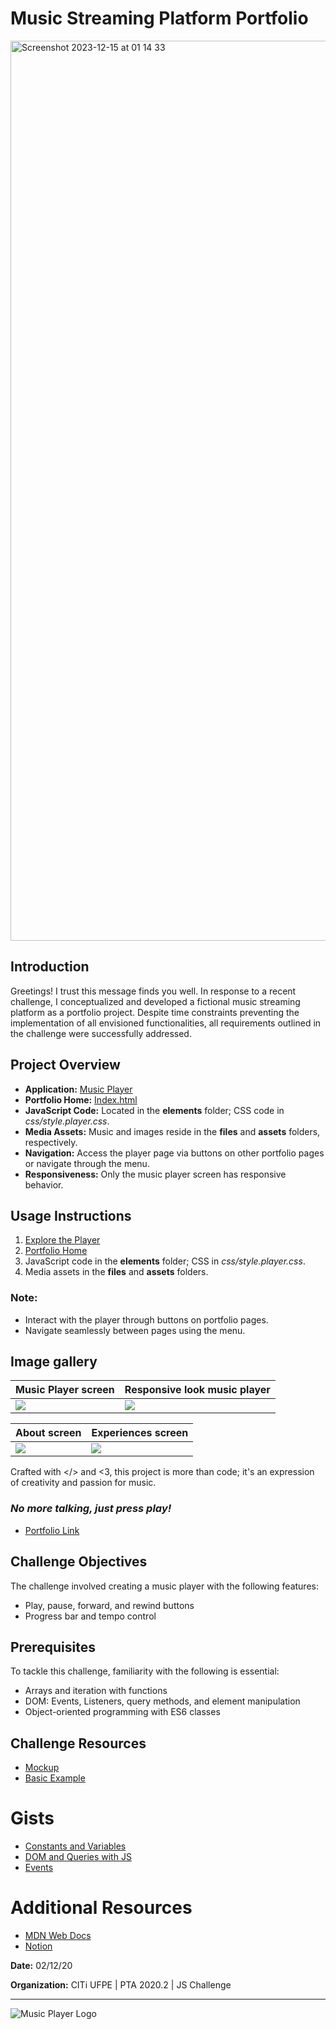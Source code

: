 
# Music Streaming Platform Portfolio
<img width="1440" alt="Screenshot 2023-12-15 at 01 14 33" src="https://github.com/Shellyda/music-player-pureJS/assets/69990297/7d01493d-1523-4608-a4a8-854e87424145">

## Introduction

Greetings! I trust this message finds you well. In response to a recent challenge, I conceptualized and developed a fictional music streaming platform as a portfolio project. Despite time constraints preventing the implementation of all envisioned functionalities, all requirements outlined in the challenge were successfully addressed.

## Project Overview

- **Application:** [Music Player](https://shellyda.github.io/music-player-pureJS/player.html)
- **Portfolio Home:** [Index.html](https://shellyda.github.io/music-player-pureJS/)
- **JavaScript Code:** Located in the **elements** folder; CSS code in *css/style.player.css*.
- **Media Assets:** Music and images reside in the **files** and **assets** folders, respectively.
- **Navigation:** Access the player page via buttons on other portfolio pages or navigate through the menu.
- **Responsiveness:** Only the music player screen has responsive behavior.

## Usage Instructions

1. [Explore the Player](https://shellyda.github.io/Music-Player-js/player.html)
2. [Portfolio Home](https://shellyda.github.io/Music-Player-js/)
3. JavaScript code in the **elements** folder; CSS in *css/style.player.css*.
4. Media assets in the **files** and **assets** folders.

### Note:
- Interact with the player through buttons on portfolio pages.
- Navigate seamlessly between pages using the menu.

## Image gallery
| Music Player screen                            |  Responsive look music player                               | 
|-------------------------------------------|-----------------------------------------------|
| ![](https://github.com/Shellyda/music-player-pureJS/assets/69990297/536c108c-b464-4c10-811d-33c74ad7fb85) |![](https://github.com/Shellyda/music-player-pureJS/assets/69990297/d9f71331-1198-4bbe-8db0-b48d28b11db4)    | 

| About screen                            | Experiences screen                                 | 
|-------------------------------------------|-----------------------------------------------|
| ![](https://github.com/Shellyda/music-player-pureJS/assets/69990297/12906723-4d5a-4b05-8e17-0c4592496c9c) | ![](https://github.com/Shellyda/music-player-pureJS/assets/69990297/599af21f-741b-49db-aa86-ba3ad8058f0a")     | 


Crafted with </> and <3, this project is more than code; it's an expression of creativity and passion for music.

### *No more talking, just press play!*

- [Portfolio Link](https://shellyda.github.io/music-player-pureJS/)

## Challenge Objectives

The challenge involved creating a music player with the following features:

- Play, pause, forward, and rewind buttons
- Progress bar and tempo control

## Prerequisites

To tackle this challenge, familiarity with the following is essential:

- Arrays and iteration with functions
- DOM: Events, Listeners, query methods, and element manipulation
- Object-oriented programming with ES6 classes

## Challenge Resources

- [Mockup](https://www.figma.com/file/UWCyOMrpFhyrVDiYHDS3By/desafio-js?node-id=0%3A1)
- [Basic Example](https://citi-player.netlify.com/)

# Gists

- [Constants and Variables](https://gist.github.com/jrmmendes/51c5e833860fdc942d7f3e5f1fb17d3a#file-const-var-let-md)
- [DOM and Queries with JS](https://gist.github.com/jrmmendes/51c5e833860fdc942d7f3e5f1fb17d3a#file-document-object-model-md)
- [Events](https://gist.github.com/jrmmendes/51c5e833860fdc942d7f3e5f1fb17d3a#file-events-md)

# Additional Resources

- [MDN Web Docs](https://developer.mozilla.org/pt-BR)
- [Notion](https://www.notion.so/Js-2-a66831b9b73c4ecd8f4c4d3e8ce41f51)

**Date:** 02/12/20

**Organization:** CITi UFPE | PTA 2020.2 | JS Challenge

----
  <img src="https://i.imgur.com/jOeqrIs.png" alt="Music Player Logo"/>
